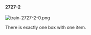 #### 2727-2
![train-2727-2-0.png](https://github.com/lil-lab/nlvr/raw/master/nlvr/train/images/57/train-2727-2-0.png "train-2727-2-0.png")

There is exactly one box with one item.